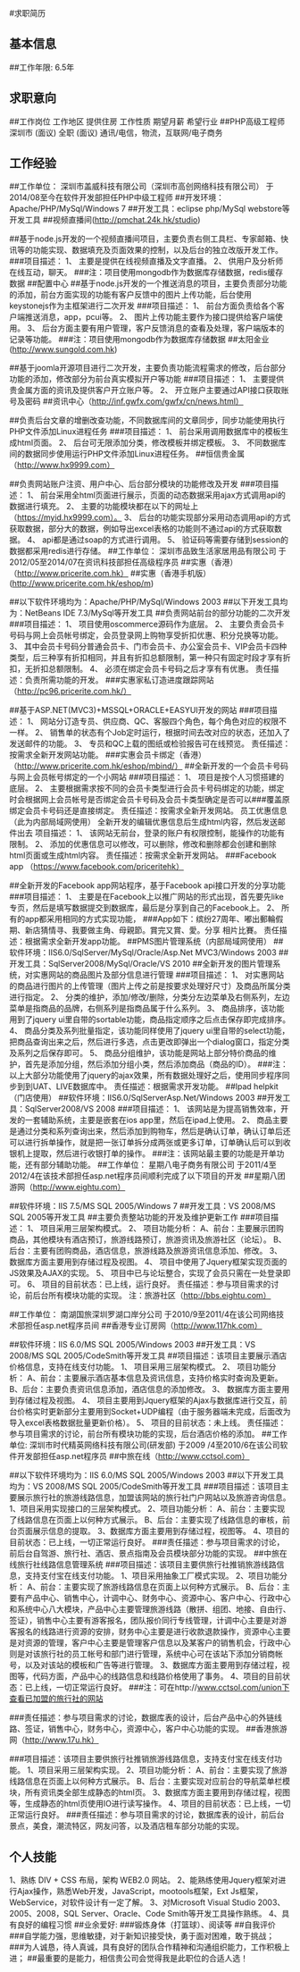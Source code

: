 #求职简历
## 基本信息
##工作年限:	6.5年
##  求职意向
##工作岗位	工作地区	提供住房	工作性质	期望月薪	希望行业
##PHP高级工程师	深圳市	(面议)	全职	(面议)	通讯/电信，物流，互联网/电子商务
## 工作经验
##工作单位：  深圳市盖威科技有限公司（深圳市高创网络科技有限公司）
            于2014/08至今在软件开发部担任PHP中级工程师
##开发环境：Apache/PHP/MySql/Windows 7
##开发工具：eclipse php/MySql webstore等开发工具
##视频直播间(http://pmchat.24k.hk/studio)

##基于node.js开发的一个视频直播间项目，主要负责右侧工具栏、专家邮箱、快讯等的功能实现、数据填充及页面效果的控制，以及后台的独立改版开发工作。
###项目描述：
1、	主要是提供在线视频直播及文字直播。
2、	供用户及分析师在线互动，聊天。
###注：项目使用mongodb作为数据库存储数据，redis缓存数据
##配置中心
##基于node.js开发的一个推送消息的项目，主要负责部分功能的添加，前台方面实现的功能有客户反馈中的图片上传功能，后台使用keystonejs作为主框架进行二次开发
###项目描述：
1、	前台方面负责给各个客户端推送消息，app，pcui等。
2、	图片上传功能主要作为接口提供给客户端使用。
3、	后台方面主要有用户管理，客户反馈消息的查看及处理，客户端版本的记录等功能。
###注：项目使用mongodb作为数据库存储数据
##太阳金业(http://www.sungold.com.hk)

##基于joomla开源项目进行二次开发，主要负责功能流程需求的修改，后台部分功能的添加，修改部分为前台真实模拟开户等功能
###项目描述：
1、	主要提供贵金属方面的资讯及提供客户开立账户等。
2、	开立账户主要通过API接口获取账号及密码
##资讯中心（http://inf.gwfx.com/gwfx/cn/news.html）

##负责后台文章的增删改查功能，不同数据库间的文章同步，同步功能使用执行PHP文件添加Linux进程任务
###项目描述：
1、	前台采用调用数据库中的模板生成html页面。
2、	后台可无限添加分类，修改模板并绑定模板。
3、	不同数据库间的数据同步使用运行PHP文件添加Linux进程任务。
##恒信贵金属（http://www.hx9999.com）

##负责网站账户注资、用户中心、后台部分模块的功能修改及开发
###项目描述：
1、	前台采用全html页面进行展示，页面的动态数据采用ajax方式调用api的数据进行填充。
2、	主要的功能模块都在以下的网址上（https://myid.hx9999.com）。
3、	后台的功能实现部分采用动态调用api的方式获取数据，部分大的数据，例如导出excel表格的功能则不通过api的方式获取数据。
4、	api都是通过soap的方式进行调用。
5、	验证码等需要存储到session的数据都采用redis进行存储。
##工作单位： 深圳市品致生活家居用品有限公司
           于2012/05至2014/07在资讯科技部担任高级程序员
##实惠（香港）（http://www.pricerite.com.hk）
##实惠（香港手机版）(http://www.pricerite.com.hk/eshop/m)

##以下软件环境均为：Apache/PHP/MySql/Windows 2003
##以下开发工具均为：NetBeans IDE 7.3/MySql等开发工具
##负责网站前台的部分功能的二次开发
###项目描述： 
1、	项目使用oscommerce源码作为底层。
2、	主要负责会员卡号码与网上会员帐号绑定，会员登录网上购物享受折扣优惠、积分兑换等功能。
3、	其中会员卡号码分普通会员卡、门市会员卡、办公室会员卡、VIP会员卡四种类型，后三种享有折扣相同，并且有折扣总额限制，第一种只有固定时段才享有折扣，无折扣总额限制。
4、	必须在绑定会员卡号码之后才享有有优惠。
          责任描述：负责所需功能的开发。
###实惠家私订造进度跟踪网站（http://pc96.pricerite.com.hk/）

##基于ASP.NET(MVC3)+MSSQL+ORACLE+EASYUI开发的网站
###项目描述：
1、	网站分订造专员、供应商、QC、客服四个角色，每个角色对应的权限不一样。
2、	销售单的状态有个Job定时运行，根据时间去改对应的状态，还加入了发送邮件的功能。
3、	专员和QC上载的图纸或检验报告可在线预览。
         责任描述：按需求全新开发网站功能。
###实惠会员卡绑定（香港）（http://www.pricerite.com.hk/eshop/mbind/）
##全新开发的一个会员卡号码与网上会员帐号绑定的一个小网站
###项目描述：
1、	项目是按个人习惯搭建的底层。
2、	主要根据需求按不同的会员卡类型进行会员卡号码绑定的功能，绑定时会根据网上会员帐号是否绑定会员卡号码及会员卡类型确定是否可以###覆盖原绑定会员卡号码还是直接绑定。
          责任描述：按需求全新开发网站。
员工优惠信息（此为内部局域网使用）
全新开发的编辑优惠信息后生成html内容，然后发送邮件出去
项目描述：
1、	该网站无前台，登录的账户有权限控制，能操作的功能有限制。
2、	添加的优惠信息可以修改，可以删除，修改和删除都会创建和删除html页面或生成html内容。
          责任描述：按需求全新开发网站。
###Facebook app （https://www.facebook.com/priceritehk）

##全新开发的Facebook app网站程序，基于Facebook api接口开发的分享功能
###项目描述：
1、	主要是在Facebook上以推广网站的形式出现，首先要先like专页，然后是填写数据提交到数据库，最后是分享到自己的Facebook上。
2、	所有的app都采用相同的方式实现功能，
###App如下：缤纷27周年、嘟出郵輪假期、新店猜情寻、我要做主角、母親節。賞完又賞、愛。分享 相片比賽。
          责任描述：根据需求全新开发app功能。
##PMS图片管理系统（内部局域网使用）
##软件环境：IIS6.0/SqlServer/MySql/Oracle/Asp.Net MVC3/Windows 2003
##开发工具：SqlServer2008/MySql/Oracle/VS 2010
##全新开发的图片管理系统，对实惠网站的商品图片及部分信息进行管理
###项目描述：
1、	对实惠网站的商品进行图片的上传管理（图片上传之前是按要求处理好尺寸）及商品所属分类进行指定。
2、	分类的维护，添加/修改/删除，分类分左边菜单及右侧系列，左边菜单是指商品的品牌，右侧系列是指商品属于什么系列。
3、	商品排序，该功能用到了jquery ui里自带的sortable功能，商品指定顺序之后点击保存即完成排序。
4、	商品分类及系列批量指定，该功能同样使用了jquery ui里自带的select功能，把商品查询出来之后，然后进行多选，点击更改即弹出一个dialog窗口，指定分类及系列之后保存即可。
5、	商品分组维护，该功能是网站上部分特价商品的维护，首先是添加分组，然后添加分组小类，然后添加商品（商品的ID）。
###注：以上大部分功能使用了jquery的ajax效果，所有数据处理好之后，使用同步程序同步到到UAT、LIVE数据库中。
          责任描述：根据需求开发功能。
##Ipad helpkit（门店使用）
##软件环境：IIS6.0/SqlServerAsp.Net/Windows 2003
##开发工具：SqlServer2008/VS 2008
###项目描述：
1、	该网站是为提高销售效率，开发的一套辅助系统，主要是嵌套在ios app里，然后在ipad上使用。
2、	商品主要是通过分类和系列查询出来，然后添加到购物车，然后是确认订单，确认订单后还可以进行拆单操作，就是把一张订单拆分成两张或更多订单，订单确认后可以到收银机上提取，然后进行收银打单的操作。
###注：该网站最主要的功能是开单功能，还有部分辅助功能。
##工作单位：  星期八电子商务有限公司
            于2011/4至2012/4在该技术部担任asp.net程序员间顺利完成了以下项目的开发
##星期八团游网（http://www.eightu.com）

##软件环境：IIS 7.5/MS SQL 2005/Windows 7
##开发工具：VS 2008/MS SQL 2005等开发工具
##主要负责整站功能的开发及维护更新工作
###项目描述： 
1、	项目采用三层架构模式。
2、	项目功能分析：
A、前台：主要展示团购商品，其他模块有酒店预订，旅游线路预订，旅游资讯及旅游社区（论坛）。
B、后台：主要有团购商品，酒店信息，旅游线路及旅游资讯信息添加、修改。
3、	数据库方面主要用到存储过程及视图。
4、	项目中使用了Jquery框架实现页面的JS效果及AJAX的实现。
5、	项目中已与论坛整合，实现了会员只需在一处登录即可。
6、	项目的目前状态：已上线，运行良好。
          责任描述：参与项目需求的讨论，前后台所有模块功能的实现。
          注：旅游社区（http://bbs.eightu.com）

##工作单位：  南湖国旅深圳罗湖口岸分公司
            于2010/9至2011/4在该公司网络技术部担任asp.net程序员间
##香港专业订房网（http://www.117hk.com）

##软件环境：IIS 6.0/MS SQL 2005/Windows 2003
##开发工具：VS 2008/MS SQL 2005/CodeSmith等开发工具
##项目描述：该项目主要展示酒店价格信息，支持在线支付功能。
1、	项目采用三层架构模式。
2、	项目功能分析：
A、前台：主要展示酒店基本信息及资讯信息，支持价格实时查询及更新。
B、后台：主要负责资讯信息添加，酒店信息的添加修改。
3、	数据库方面主要用到存储过程及视图。
4、	项目主要用到Jquery框架的Ajax与数据库进行交互，前台价格实时更新部分主要用到Socket+UDP编程（由于服务器端未完成，后面改为导入excel表格数据批量更新价格）。
5、	项目的目前状态：未上线。
          责任描述：参与项目需求的讨论，前台所有模块功能的实现，后台酒店价格的添加。
##工作单位:   深圳市时代精英网络科技有限公司(研发部)
于2009 /4至2010/6在该公司软件开发部担任asp.net程序员
##中旅在线（http://www.cctsol.com）

##以下软件环境均为：IIS 6.0/MS SQL 2005/Windows 2003
##以下开发工具均为：VS 2008/MS SQL 2005/CodeSmith等开发工具
###项目描述：该项目主要展示旅行社的旅游线路信息，加盟该网站的旅行社门户网站以及旅游咨询信息。
1、项目采用实现接口的三层架构模式。
2、项目功能分析：
A、前台：主要实现了线路信息在页面上以何种方式展示。
B、后台：主要实现了线路信息的审核，前台页面展示信息的提取。
3、数据库方面主要用到存储过程，视图等。
4、项目的目前状态：已上线，一切正常运行良好。
###责任描述：参与项目需求的讨论， 前后台自驾游、旅行社、酒店、景点指南及会员模块部分功能的实现。
##中旅在线旅行社线路信息管理系统
###项目描述：该项目主要供旅行社推销旅游线路信息，支持支付宝在线支付功能。 
1、项目采用抽象工厂模式实现。
2、项目功能分析：
A、前台：主要实现了旅游线路信息在页面上以何种方式展示。
B、后台：主要有产品中心、销售中心，计调中心、财务中心、资源中心、客户中心、行政中心和系统中心八大模块，产品中心主要管理旅游线路（散拼、组团、地接、自由行、签证），销售中心主要有游客报名，团队报价同行专线管理，计调中心主要是对游客报名的线路进行资源的安排，财务中心主要是进行收款退款操作，资源中心主要是对资源的管理，客户中心主要是管理客户信息以及某客户的销售机会，行政中心则是对该旅行社的员工帐号和部门进行管理，系统中心可在该站下添加分销商帐号，以及对该站的模板和广告等进行管理。
3、数据库方面主要用到存储过程，视图等，代码方面，产品中心的线路信息和线路价格使用了事务。
4、项目的目前状态：已上线，一切正常运行良好。
###注：可在http://www.cctsol.com/union下查看已加盟的旅行社的网站

###责任描述：参与项目需求的讨论，数据库表的设计，后台产品中心的外链线路、签证，销售中心，财务中心，资源中心，客户中心功能的实现。
##香港旅游网（http://www.17u.hk）

###项目描述：该项目主要供旅行社推销旅游线路信息，支持支付宝在线支付功能。 
1、项目采用三层架构实现。
2、项目功能分析：
A、前台：主要实现了旅游线路信息在页面上以何种方式展示。
B、后台：主要实现对应前台的导航菜单栏模块，所有资讯类全部生成静态的html页。
3、数据库方面主要用到存储过程，视图等，生成静态的html页使用IO进行读写操作。
4、项目的目前状态：已上线，一切正常运行良好。
###责任描述：参与项目需求的讨论，数据库表的设计，前后台景点，美食，潮流特区，网友问答，以及酒店租车部分功能的实现。
## 个人技能
1、熟练 DIV + CSS 布局，架构 WEB2.0 网站。
2、能熟练使用Jquery框架对进行Ajax操作，熟悉Web开发，JavaScript，mootools框架，Ext Js框架，WebService，对软件设计有一定了解。
3、对Microsoft Visual Studio 2003、2005、2008，SQL Server、Oracle、Code Smith等开发工具操作熟练。
4、具有良好的编程习惯
##业余爱好:
###锻炼身体（打篮球）、阅读等
##自我评价
###自学能力强，思维敏捷，对于新知识接受快，勇于面对困难，敢于挑战；
###为人诚恳，待人真诚，具有良好的团队合作精神和沟通组织能力，工作积极上进；
##最重要的是能力，相信贵公司会觉得我是此职位的合适人选！
